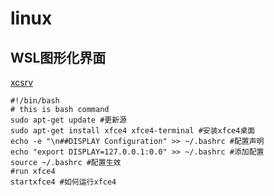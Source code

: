 # linux


## WSL图形化界面

[xcsrv](https://sourceforge.net/projects/vcxsrv/)

``` linux
#!/bin/bash
# this is bash command
sudo apt-get update #更新源
sudo apt-get install xfce4 xfce4-terminal #安装xfce4桌面
echo -e "\n##DISPLAY Configuration" >> ~/.bashrc #配置声明
echo "export DISPLAY=127.0.0.1:0.0" >> ~/.bashrc #添加配置
source ~/.bashrc #配置生效
#run xfce4
startxfce4 #如何运行xfce4
```

